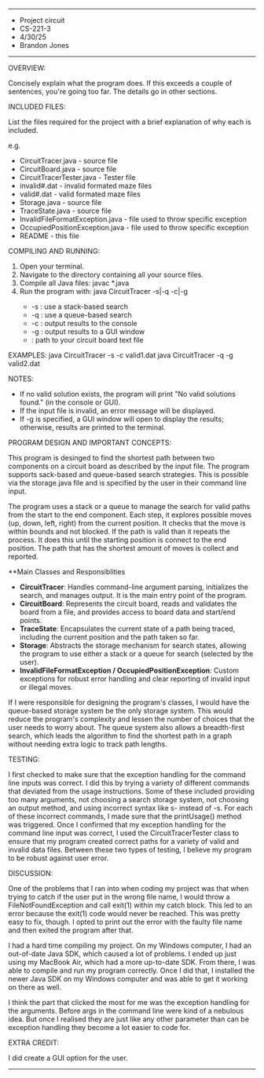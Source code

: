 ****************
* Project circuit
* CS-221-3
* 4/30/25
* Brandon Jones 
**************** 

OVERVIEW:

 Concisely explain what the program does. If this exceeds a couple
 of sentences, you're going too far. The details go in other
 sections.


INCLUDED FILES:

 List the files required for the project with a brief
 explanation of why each is included.

 e.g.
 * CircuitTracer.java - source file
 * CircuitBoard.java - source file
 * CircuitTracerTester.java - Tester file
 * invalid#.dat - invalid formated maze files
 * valid#.dat - valid formated maze files
 * Storage.java - source file
 * TraceState.java - source file
 * InvalidFileFormatException.java - file used to throw specific exception
 * OccupiedPositionException.java - file used to throw specific exception
 * README - this file

COMPILING AND RUNNING:

1. Open your terminal.
2. Navigate to the directory containing all your source files.
3. Compile all Java files:
   javac *.java
4. Run the program with:
   java CircuitTracer -s|-q -c|-g <input-file>
   - -s : use a stack-based search
   - -q : use a queue-based search
   - -c : output results to the console
   - -g : output results to a GUI window
   - <input-file> : path to your circuit board text file

EXAMPLES:
   java CircuitTracer -s -c valid1.dat
   java CircuitTracer -q -g valid2.dat

NOTES:
- If no valid solution exists, the program will print "No valid solutions found." (in the console or GUI).
- If the input file is invalid, an error message will be displayed.
- If -g is specified, a GUI window will open to display the results; otherwise, results are printed to the terminal.

PROGRAM DESIGN AND IMPORTANT CONCEPTS:

This program is desinged to find the shortest path between two components on a circuit board as described by the input file. The program supports sack-based and queue-based search strategies. This is possible via the storage.java file and is specified by the user in their command line input. 
 
 The program uses a stack or a queue to manage the search for valid paths from the start to the end component. Each step, it explores possible moves (up, down, left, right) from the current position. It checks that the move is within bounds and not blocked. If the path is valid than it repeats the process. It does this until the starting position is connect to the end position. The path that has the shortest amount of moves is collect and reported. 

 **Main Classes and Responsiblities 

 - **CircuitTracer**: Handles command-line argument parsing, initializes the search, and manages output. It is the main entry point of the program.
- **CircuitBoard**: Represents the circuit board, reads and validates the board from a file, and provides access to board data and start/end points.
- **TraceState**: Encapsulates the current state of a path being traced, including the current position and the path taken so far.
- **Storage<T>**: Abstracts the storage mechanism for search states, allowing the program to use either a stack or a queue for search (selected by the user).
- **InvalidFileFormatException / OccupiedPositionException**: Custom exceptions for robust error handling and clear reporting of invalid input or illegal moves.

If I were responsible for designing the program's classes, I would have the queue-based storage system be the only storage system. This would reduce the program's complexity and lessen the number of choices that the user needs to worry about. The queue system also allows a breadth-first search, which leads the algorithm to find the shortest path in a graph without needing extra logic to track path lengths.


TESTING:

I first checked to make sure that the exception handling for the command line inputs was correct. I did this by trying a variety of different commands that deviated from the usage instructions. Some of these included providing too many arguments, not choosing a search storage system, not choosing an output method, and using incorrect syntax like s- instead of -s. For each of these incorrect commands, I made sure that the printUsage() method was triggered. Once I confirmed that my exception handling for the command line input was correct, I used the CircuitTracerTester class to ensure that my program created correct paths for a variety of valid and invalid data files. Between these two types of testing, I believe my program to be robust against user error.


DISCUSSION:
 
One of the problems that I ran into when coding my project was that when trying to 
catch if the user put in the wrong file name, I would throw a FileNotFoundException
and call exit(1) within my catch block. This led to an error because the exit(1) code 
would never be reached. This was pretty easy to fix, though. I opted to print out 
the error with the faulty file name and then exited the program after that. 

I had a hard time compiling my project. On my Windows computer, 
I had an out-of-date Java SDK, which caused a lot of problems. I ended up just using my MacBook Air, 
which had a more up-to-date SDK. From there, I was able to compile and run my program correctly. 
Once I did that, I installed the newer Java SDK on my Windows computer and was able to get 
it working on there as well. 

I think the part that clicked the most for me was the exception handling for the arguments. Before
args in the command line were kind of a nebulous idea. But once I realised they are just like any other
parameter than can be exception handling they become a lot easier to code for. 
 
 
EXTRA CREDIT:

I did create a GUI option for the user. 

----------------------------------------------------------------------------

